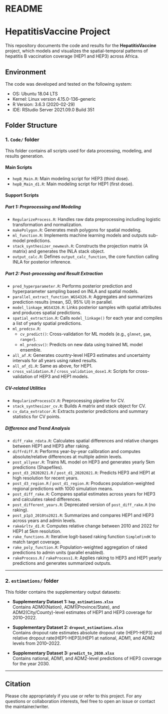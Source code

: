 README
================

# HepatitisVaccine Project

This repository documents the code and results for the
**HepatitisVaccine** project, which models and visualizes the
spatial-temporal patterns of hepatitis B vaccination coverage (HEP1 and
HEP3) across Africa.

## Environment

The code was developed and tested on the following system:

- OS: Ubuntu 18.04 LTS  
- Kernel: Linux version 4.15.0-136-generic  
- R Version: 3.6.3 (2020-02-29)  
- IDE: RStudio Server 2021.09.0 Build 351

## Folder Structure

### 1. `Code/` folder

This folder contains all scripts used for data processing, modeling, and
results generation.

#### Main Scripts

- `hepB_Main.R`: Main modeling script for HEP3 (third dose).
- `hepB_Main_d1.R`: Main modeling script for HEP1 (first dose).

#### Support Scripts

##### Part 1: Preprocessing and Modeling

- `RegularizeProcess.R`: Handles raw data preprocessing including
  logistic transformation and normalization.
- `makePolygon.R`: Generates mesh polygons for spatial modeling.
- `ml_function.R`: Implements machine learning models and outputs
  sub-model predictions.
- `stack_synthesizer_newmesh.R`: Constructs the projection matrix (A
  matrix) and generates the INLA stack object.
- `output_calc.R`: Defines `output_calc_function`, the core function
  calling INLA for posterior inference.

##### Part 2: Post-processing and Result Extraction

- `pred_hyperparameter.R`: Performs posterior prediction and
  hyperparameter sampling based on INLA and spatial models.
- `parallel_extract_function_WGS4326.R`: Aggregates and summarizes
  prediction results (mean, SD, 95% UI) in parallel.
- `model_linkage_WGS4326.R`: Links posterior samples with spatial
  attributes and produces spatial predictions.
- `spatial_extraction.R`: Calls `model_linkage()` for each year and
  compiles a list of yearly spatial predictions.
- `ml_predcsv.R`:
  - `cv_predict()`: Cross-validation for ML models (e.g., `glmnet`,
    `gam`, `ranger`).  
  - `ml_predcsv()`: Predicts on new data using trained ML model
    ensemble.
- `all_af.R`: Generates country-level HEP3 estimates and uncertainty
  intervals for all years using raked results.
- `all_af_d1.R`: Same as above, for HEP1.
- `cross_validation.R` / `cross_validation_dose1.R`: Scripts for
  cross-validation of HEP3 and HEP1 models.

##### CV-related Utilities

- `RegularizeProcessCV.R`: Preprocessing pipeline for CV.
- `stack_synthesizer_cv.R`: Builds A matrix and stack object for CV.
- `cv_data_extratcor.R`: Extracts posterior predictions and summary
  statistics for CV points.

##### Difference and Trend Analysis

- `diff_rake_rdata.R`: Calculates spatial differences and relative
  changes between HEP1 and HEP3 after raking.
- `diffrdiff.R`: Performs year-by-year calibration and computes
  absolute/relative differences at multiple admin levels.
- `post_allyear.R`: Trains ML model on HEP3 and generates yearly 5km
  predictions (Shapefiles).
- `post_d3_20202021.R` / `post_d1_20202021.R`: Predicts HEP3 and HEP1 at
  high resolution for recent years.
- `post_d3_region.R` / `post_d1_region.R`: Produces population-weighted
  regional predictions with 1000 simulation means.
- `post_diff_rake.R`: Compares spatial estimates across years for HEP3
  and calculates raked differences.
- `post_different_years.R`: Deprecated version of `post_diff_rake.R` (no
  raking).
- `post_p1p3_2010to2021.R`: Summarizes and compares HEP1 and HEP3 across
  years and admin levels.
- `rake&rltv_d1.R`: Computes relative change between 2010 and 2022 for
  HEP1 at 5km resolution.
- `rake_functions.R`: Iterative logit-based raking function
  `SimpleFindK` to match target coverage.
- `rake_poly_function.R`: Population-weighted aggregation of raked
  predictions to admin units (parallel enabled).
- `rakeProcess.R` / `rakeProcess1.R`: Applies raking to HEP3 and HEP1
  yearly predictions and generates summarized outputs.

------------------------------------------------------------------------

### 2. `estimations/` folder

This folder contains the supplementary output datasets:

- **Supplementary Dataset 1: `hep_estimations.xlsx`**  
  Contains ADM0(Nation), ADM1(Province/State), and ADM2(City/County)-level estimates of HEP1 and HEP3
  coverage for 2010–2022.

- **Supplementary Dataset 2: `dropout_estimations.xlsx`**  
  Contains dropout rate estimates absolute dropout rate (HEP1-HEP3) and relative dropout rate(HEP1-HEP3)/HEP1 at national, ADM1, and
  ADM2 levels from 2010–2022.

- **Supplementary Dataset 3: `predict_to_2030.xlsx`**  
  Contains national, ADM1, and ADM2-level predictions of HEP3 coverage
  for the year 2030.

------------------------------------------------------------------------

## Citation

Please cite appropriately if you use or refer to this project. For any
questions or collaboration interests, feel free to open an issue or
contact the maintainer/writer.
